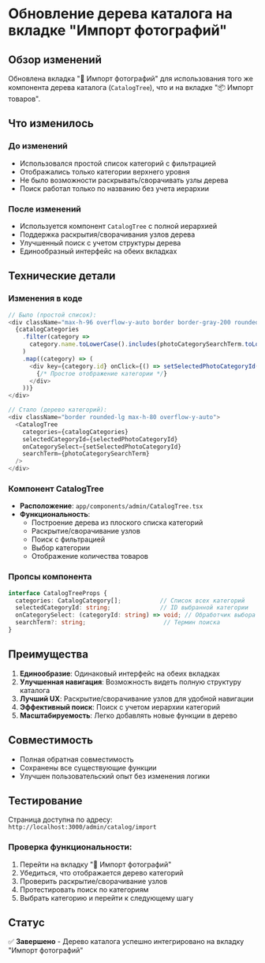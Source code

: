 # Обновление дерева каталога на вкладке "Импорт фотографий"

## Обзор изменений

Обновлена вкладка "📸 Импорт фотографий" для использования того же компонента дерева каталога (`CatalogTree`), что и на вкладке "📦 Импорт товаров".

## Что изменилось

### До изменений
- Использовался простой список категорий с фильтрацией
- Отображались только категории верхнего уровня
- Не было возможности раскрывать/сворачивать узлы дерева
- Поиск работал только по названию без учета иерархии

### После изменений
- Используется компонент `CatalogTree` с полной иерархией
- Поддержка раскрытия/сворачивания узлов дерева
- Улучшенный поиск с учетом структуры дерева
- Единообразный интерфейс на обеих вкладках

## Технические детали

### Изменения в коде
```typescript
// Было (простой список):
<div className="max-h-96 overflow-y-auto border border-gray-200 rounded-lg">
  {catalogCategories
    .filter(category => 
      category.name.toLowerCase().includes(photoCategorySearchTerm.toLowerCase())
    )
    .map((category) => (
      <div key={category.id} onClick={() => setSelectedPhotoCategoryId(category.id)}>
        {/* Простое отображение категории */}
      </div>
    ))}
</div>

// Стало (дерево категорий):
<div className="border rounded-lg max-h-80 overflow-y-auto">
  <CatalogTree
    categories={catalogCategories}
    selectedCategoryId={selectedPhotoCategoryId}
    onCategorySelect={setSelectedPhotoCategoryId}
    searchTerm={photoCategorySearchTerm}
  />
</div>
```

### Компонент CatalogTree
- **Расположение**: `app/components/admin/CatalogTree.tsx`
- **Функциональность**:
  - Построение дерева из плоского списка категорий
  - Раскрытие/сворачивание узлов
  - Поиск с фильтрацией
  - Выбор категории
  - Отображение количества товаров

### Пропсы компонента
```typescript
interface CatalogTreeProps {
  categories: CatalogCategory[];           // Список всех категорий
  selectedCategoryId: string;              // ID выбранной категории
  onCategorySelect: (categoryId: string) => void; // Обработчик выбора
  searchTerm?: string;                      // Термин поиска
}
```

## Преимущества

1. **Единообразие**: Одинаковый интерфейс на обеих вкладках
2. **Улучшенная навигация**: Возможность видеть полную структуру каталога
3. **Лучший UX**: Раскрытие/сворачивание узлов для удобной навигации
4. **Эффективный поиск**: Поиск с учетом иерархии категорий
5. **Масштабируемость**: Легко добавлять новые функции в дерево

## Совместимость

- Полная обратная совместимость
- Сохранены все существующие функции
- Улучшен пользовательский опыт без изменения логики

## Тестирование

Страница доступна по адресу: `http://localhost:3000/admin/catalog/import`

### Проверка функциональности:
1. Перейти на вкладку "📸 Импорт фотографий"
2. Убедиться, что отображается дерево категорий
3. Проверить раскрытие/сворачивание узлов
4. Протестировать поиск по категориям
5. Выбрать категорию и перейти к следующему шагу

## Статус

✅ **Завершено** - Дерево каталога успешно интегрировано на вкладку "Импорт фотографий"
